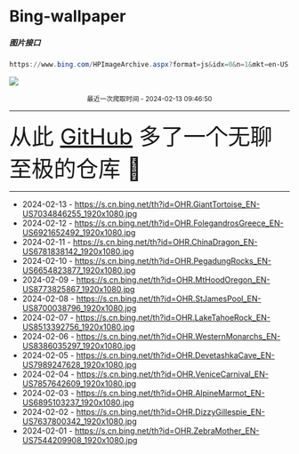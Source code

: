 # Bing-wallpaper

##### 图片接口

```powershell
https://www.bing.com/HPImageArchive.aspx?format=js&idx=0&n=1&mkt=en-US
```

 ![](https://s.cn.bing.net/th?id=OHR.GiantTortoise_EN-US7034846255_1920x1080.jpg)

<p align='center' >
    <small>
        最近一次爬取时间 - 2024-02-13 09:46:50
    </small>
    <br>
    <hr>
    <font size=7>
        <small>
           从此 <a href='https://github.com/'>GitHub</a> 多了一个无聊至极的仓库  🍳
        </small>
    </font>
    <hr>
</p>


- 2024-02-13 - https://s.cn.bing.net/th?id=OHR.GiantTortoise_EN-US7034846255_1920x1080.jpg 
- 2024-02-12 - https://s.cn.bing.net/th?id=OHR.FolegandrosGreece_EN-US6921652492_1920x1080.jpg 
- 2024-02-11 - https://s.cn.bing.net/th?id=OHR.ChinaDragon_EN-US6781838142_1920x1080.jpg 
- 2024-02-10 - https://s.cn.bing.net/th?id=OHR.PegadungRocks_EN-US6654823877_1920x1080.jpg 
- 2024-02-09 - https://s.cn.bing.net/th?id=OHR.MtHoodOregon_EN-US8773825867_1920x1080.jpg 
- 2024-02-08 - https://s.cn.bing.net/th?id=OHR.StJamesPool_EN-US8700038796_1920x1080.jpg 
- 2024-02-07 - https://s.cn.bing.net/th?id=OHR.LakeTahoeRock_EN-US8513392756_1920x1080.jpg 
- 2024-02-06 - https://s.cn.bing.net/th?id=OHR.WesternMonarchs_EN-US8386035297_1920x1080.jpg 
- 2024-02-05 - https://s.cn.bing.net/th?id=OHR.DevetashkaCave_EN-US7989247628_1920x1080.jpg 
- 2024-02-04 - https://s.cn.bing.net/th?id=OHR.VeniceCarnival_EN-US7857642609_1920x1080.jpg 
- 2024-02-03 - https://s.cn.bing.net/th?id=OHR.AlpineMarmot_EN-US6895103237_1920x1080.jpg 
- 2024-02-02 - https://s.cn.bing.net/th?id=OHR.DizzyGillespie_EN-US7637800342_1920x1080.jpg 
- 2024-02-01 - https://s.cn.bing.net/th?id=OHR.ZebraMother_EN-US7544209908_1920x1080.jpg 
